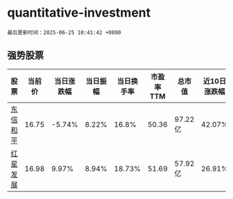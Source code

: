 # quantitative-investment

`最后更新时间：2025-06-25 10:41:42 +0800`

## 强势股票

|股票|当前价|当日涨跌幅|当日振幅|当日换手率|市盈率TTM|总市值|近10日涨跌幅|
|----|----|----|----|----|----|----|----|
|[东信和平](https://xueqiu.com/S/SZ002017)|16.75|-5.74%|8.22%|16.8%|50.36|97.22亿|42.07%|
|[红星发展](https://xueqiu.com/S/SH600367)|16.98|9.97%|8.94%|18.73%|51.69|57.92亿|26.91%|
